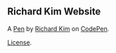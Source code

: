Richard Kim Website
-------------------


A [Pen](http://codepen.io/rkkim/pen/ozkqjZ) by [Richard Kim](http://codepen.io/rkkim) on [CodePen](http://codepen.io/).

[License](http://codepen.io/rkkim/pen/ozkqjZ/license).